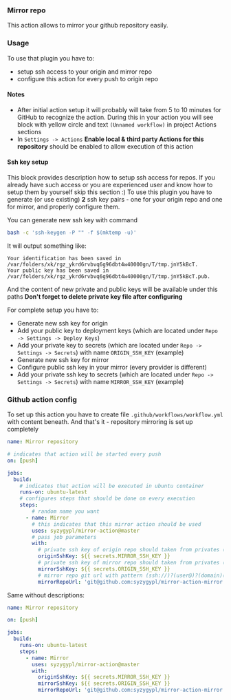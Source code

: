 ### Mirror repo

This action allows to mirror your github repository easily.

### Usage

To use that plugin you have to:
* setup ssh access to your origin and mirror repo
* configure this action for every push to origin repo

#### Notes

* After initial action setup it will probably will take from 5 to 10 minutes for GitHub to recognize the action. During this in your action you will see block with yellow circle and text `(Unnamed workflow)` in project Actions sections  
* In `Settings -> Actions` **Enable local & third party Actions for this repository** should be enabled to allow execution of this action 

#### Ssh key setup
 
This block provides description how to setup ssh access for repos. If you already have such access or you are experienced user and know how to setup them by yourself skip this section :)
To use this plugin you have to generate (or use existing) **2** ssh key pairs - one for your origin repo and one for mirror, and properly configure them. 
 
You can generate new ssh key with command 
```bash
bash -c 'ssh-keygen -P "" -f $(mktemp -u)'
```

It will output something like:
```
Your identification has been saved in /var/folders/xk/rgz_ykrd6rvbvq6g96dbt4w40000gn/T/tmp.jnY5kBcT.
Your public key has been saved in /var/folders/xk/rgz_ykrd6rvbvq6g96dbt4w40000gn/T/tmp.jnY5kBcT.pub.
```
And the content of new private and public keys will be available under this paths 
**Don't forget to delete private key file after configuring** 

For complete setup you have to:
* Generate new ssh key for origin
* Add your public key to deployment keys (which are located under `Repo -> Settings -> Deploy Keys`)
* Add your private key to secrets (which are located under `Repo -> Settings -> Secrets`) with name `ORIGIN_SSH_KEY` (example)
* Generate new ssh key for mirror
* Configure public ssh key in your mirror (every provider is different)
* Add your private ssh key to secrets (which are located under `Repo -> Settings -> Secrets`) with name `MIRROR_SSH_KEY` (example)

### Github action config

To set up this action you have to create file `.github/workflows/workflow.yml` with content beneath. And that's it - repository mirroring is set up completely

```yaml
name: Mirror repository

# indicates that action will be started every push
on: [push] 

jobs:
  build:
    # indicates that action will be executed in ubuntu container
    runs-on: ubuntu-latest
    # configures steps that should be done on every execution 
    steps: 
        # random name you want
      - name: Mirror 
        # this indicates that this mirror action should be used
        uses: syzygypl/mirror-action@master 
        # pass job parameters
        with:
          # private ssh key of origin repo should taken from privates (see ssh key setup step)
          originSshKey: ${{ secrets.MIRROR_SSH_KEY }}
          # private ssh key of mirror repo should taken from privates (see ssh key setup step)
          mirrorSshKey: ${{ secrets.ORIGIN_SSH_KEY }}
          # mirror repo git url with pattern (ssh://)?(user@)?(domain)(:port)?(/|:)?(path).git 
          mirrorRepoUrl: 'git@github.com:syzygypl/mirror-action-mirror.git'
```

Same without descriptions:

```yaml
name: Mirror repository

on: [push] 

jobs:
  build:
    runs-on: ubuntu-latest
    steps: 
      - name: Mirror 
        uses: syzygypl/mirror-action@master 
        with:
          originSshKey: ${{ secrets.MIRROR_SSH_KEY }}
          mirrorSshKey: ${{ secrets.ORIGIN_SSH_KEY }}
          mirrorRepoUrl: 'git@github.com:syzygypl/mirror-action-mirror.git'
```
